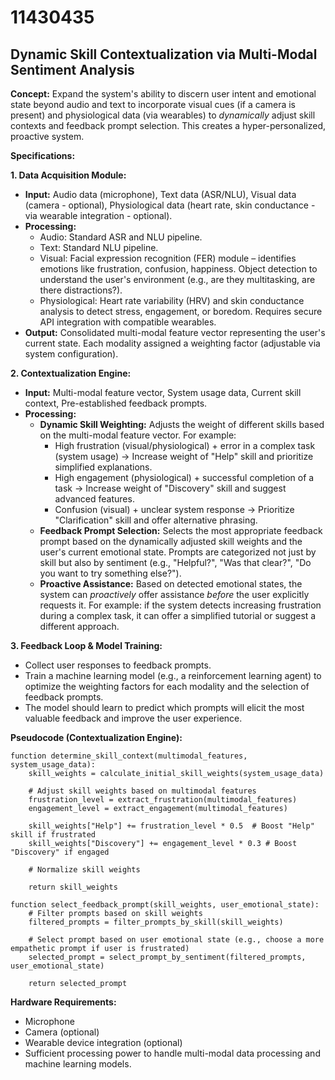 # 11430435

## Dynamic Skill Contextualization via Multi-Modal Sentiment Analysis

**Concept:** Expand the system's ability to discern user intent and emotional state beyond audio and text to incorporate visual cues (if a camera is present) and physiological data (via wearables) to *dynamically* adjust skill contexts and feedback prompt selection. This creates a hyper-personalized, proactive system.

**Specifications:**

**1. Data Acquisition Module:**

*   **Input:** Audio data (microphone), Text data (ASR/NLU), Visual data (camera - optional), Physiological data (heart rate, skin conductance - via wearable integration - optional).
*   **Processing:**
    *   Audio: Standard ASR and NLU pipeline.
    *   Text:  Standard NLU pipeline.
    *   Visual: Facial expression recognition (FER) module – identifies emotions like frustration, confusion, happiness. Object detection to understand the user's environment (e.g., are they multitasking, are there distractions?).
    *   Physiological: Heart rate variability (HRV) and skin conductance analysis to detect stress, engagement, or boredom. Requires secure API integration with compatible wearables.
*   **Output:** Consolidated multi-modal feature vector representing the user's current state.  Each modality assigned a weighting factor (adjustable via system configuration).

**2. Contextualization Engine:**

*   **Input:** Multi-modal feature vector, System usage data, Current skill context, Pre-established feedback prompts.
*   **Processing:**
    *   **Dynamic Skill Weighting:**  Adjusts the weight of different skills based on the multi-modal feature vector.  For example:
        *   High frustration (visual/physiological) + error in a complex task (system usage) ->  Increase weight of "Help" skill and prioritize simplified explanations.
        *   High engagement (physiological) + successful completion of a task -> Increase weight of "Discovery" skill and suggest advanced features.
        *   Confusion (visual) + unclear system response -> Prioritize "Clarification" skill and offer alternative phrasing.
    *   **Feedback Prompt Selection:**  Selects the most appropriate feedback prompt based on the dynamically adjusted skill weights and the user's current emotional state. Prompts are categorized not just by skill but also by sentiment (e.g., "Helpful?", "Was that clear?", "Do you want to try something else?").
    *   **Proactive Assistance:** Based on detected emotional states, the system can *proactively* offer assistance *before* the user explicitly requests it. For example: if the system detects increasing frustration during a complex task, it can offer a simplified tutorial or suggest a different approach.

**3.  Feedback Loop & Model Training:**

*   Collect user responses to feedback prompts.
*   Train a machine learning model (e.g., a reinforcement learning agent) to optimize the weighting factors for each modality and the selection of feedback prompts.
*   The model should learn to predict which prompts will elicit the most valuable feedback and improve the user experience.

**Pseudocode (Contextualization Engine):**

```
function determine_skill_context(multimodal_features, system_usage_data):
    skill_weights = calculate_initial_skill_weights(system_usage_data)

    # Adjust skill weights based on multimodal features
    frustration_level = extract_frustration(multimodal_features)
    engagement_level = extract_engagement(multimodal_features)

    skill_weights["Help"] += frustration_level * 0.5  # Boost "Help" skill if frustrated
    skill_weights["Discovery"] += engagement_level * 0.3 # Boost "Discovery" if engaged

    # Normalize skill weights

    return skill_weights

function select_feedback_prompt(skill_weights, user_emotional_state):
    # Filter prompts based on skill weights
    filtered_prompts = filter_prompts_by_skill(skill_weights)

    # Select prompt based on user emotional state (e.g., choose a more empathetic prompt if user is frustrated)
    selected_prompt = select_prompt_by_sentiment(filtered_prompts, user_emotional_state)

    return selected_prompt
```

**Hardware Requirements:**

*   Microphone
*   Camera (optional)
*   Wearable device integration (optional)
*   Sufficient processing power to handle multi-modal data processing and machine learning models.